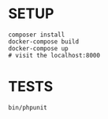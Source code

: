 # SETUP

```
composer install
docker-compose build
docker-compose up
# visit the localhost:8000
```

# TESTS

```
bin/phpunit
```

